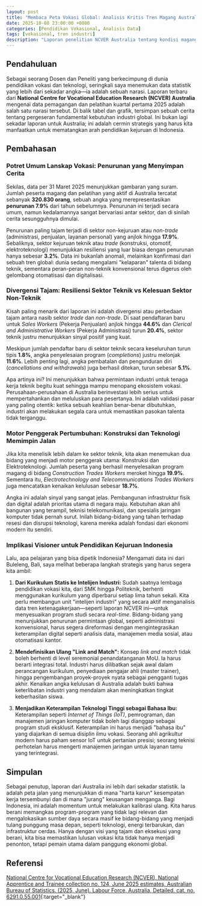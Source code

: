 ```yaml
---
layout: post
title: "Membaca Peta Vokasi Global: Analisis Kritis Tren Magang Australia dan Arah Strategis untuk Indonesia"
date: 2025-10-08 23:00:00 +0800
categories: [Pendidikan Vokasional, Analisis Data]
tags: [vokasional, tren industri]
description: "Laporan penelitian NCVER Australia tentang kondisi magang dan pelatihan Tahun 2025."
---
```


## Pendahuluan

Sebagai seorang Dosen dan Peneliti yang berkecimpung di dunia pendidikan vokasi dan teknologi, seringkali saya menemukan data statistik yang lebih dari sekadar angka—ia adalah sebuah narasi. Laporan terbaru dari **National Centre for Vocational Education Research (NCVER) Australia** mengenai data pemagangan dan pelatihan kuartal pertama 2025 adalah salah satu narasi tersebut. Di balik tabel dan grafik, tersimpan sebuah cerita tentang pergeseran fundamental kebutuhan industri global. Ini bukan lagi sekadar laporan untuk Australia; ini adalah cermin strategis yang harus kita manfaatkan untuk mematangkan arah pendidikan kejuruan di Indonesia.

## Pembahasan

### Potret Umum Lanskap Vokasi: Penurunan yang Menyimpan Cerita

Sekilas, data per 31 Maret 2025 menunjukkan gambaran yang suram. Jumlah peserta magang dan pelatihan yang aktif di Australia tercatat sebanyak **320.830 orang**, sebuah angka yang merepresentasikan **penurunan 7.9%** dari tahun sebelumnya. Penurunan ini terjadi secara umum, namun kedalamannya sangat bervariasi antar sektor, dan di sinilah cerita sesungguhnya dimulai.

Penurunan paling tajam terjadi di sektor non-kejuruan atau *non-trade* (administrasi, penjualan, layanan personal) yang anjlok hingga **17.9%**. Sebaliknya, sektor kejuruan teknik atau *trade* (konstruksi, otomotif, elektroteknologi) menunjukkan resiliensi yang luar biasa dengan penurunan hanya sebesar **3.2%**. Data ini bukanlah anomali, melainkan konfirmasi dari sebuah tren global: dunia sedang mengalami "kelaparan" talenta di bidang teknik, sementara peran-peran non-teknik konvensional terus digerus oleh gelombang otomatisasi dan digitalisasi.

### Divergensi Tajam: Resiliensi Sektor Teknik vs Kelesuan Sektor Non-Teknik

Kisah paling menarik dari laporan ini adalah divergensi atau perbedaan tajam antara nasib sektor *trade* dan *non-trade*. Di saat pendaftaran baru untuk *Sales Workers* (Pekerja Penjualan) anjlok hingga **44.6%** dan *Clerical and Administrative Workers* (Pekerja Administrasi) turun **20.4%**, sektor teknik justru menunjukkan sinyal positif yang kuat.

Meskipun jumlah pendaftar baru di sektor teknik secara keseluruhan turun tipis **1.8%**, angka penyelesaian program (*completions*) justru melonjak **11.6%**. Lebih penting lagi, angka pembatalan dan pengunduran diri (*cancellations and withdrawals*) juga berhasil ditekan, turun sebesar **5.1%**.

Apa artinya ini? Ini menunjukkan bahwa permintaan industri untuk tenaga kerja teknik begitu kuat sehingga mampu menopang ekosistem vokasi. Perusahaan-perusahaan di Australia berinvestasi lebih serius untuk mempertahankan dan meluluskan para pesertanya. Ini adalah validasi pasar yang paling otentik: ketika sebuah keahlian benar-benar dibutuhkan, industri akan melakukan segala cara untuk memastikan pasokan talenta tidak terganggu.

### Motor Penggerak Pertumbuhan: Konstruksi dan Teknologi Memimpin Jalan

Jika kita menelisik lebih dalam ke sektor teknik, kita akan menemukan dua bidang yang menjadi motor penggerak utama: Konstruksi dan Elektroteknologi. Jumlah peserta yang berhasil menyelesaikan program magang di bidang *Construction Trades Workers* meroket hingga **19.9%**. Sementara itu, *Electrotechnology and Telecommunications Trades Workers* juga mencatatkan kenaikan kelulusan sebesar **18.7%**.

Angka ini adalah sinyal yang sangat jelas. Pembangunan infrastruktur fisik dan digital adalah prioritas utama di negara maju. Kebutuhan akan ahli bangunan yang terampil, teknisi telekomunikasi, dan spesialis jaringan komputer tidak pernah surut. Inilah bidang-bidang yang tahan terhadap resesi dan disrupsi teknologi, karena mereka adalah fondasi dari ekonomi modern itu sendiri.

### Implikasi Visioner untuk Pendidikan Kejuruan Indonesia

Lalu, apa pelajaran yang bisa dipetik Indonesia? Mengamati data ini dari Buleleng, Bali, saya melihat beberapa langkah strategis yang harus segera kita ambil:

1.  **Dari Kurikulum Statis ke Intelijen Industri:** Sudah saatnya lembaga pendidikan vokasi kita, dari SMK hingga Politeknik, berhenti menggunakan kurikulum yang diperbarui setiap lima tahun sekali. Kita perlu membangun unit "intelijen industri" yang secara aktif menganalisis data tren ketenagakerjaan—seperti laporan NCVER ini—untuk menyesuaikan program studi secara *real-time*. Bidang-bidang yang menunjukkan penurunan permintaan global, seperti administrasi konvensional, harus segera direformasi dengan mengintegrasikan keterampilan digital seperti analisis data, manajemen media sosial, atau otomatisasi kantor.

2.  **Mendefinisikan Ulang "Link and Match":** Konsep *link and match* tidak boleh berhenti di level seremonial penandatanganan MoU. Ia harus berarti integrasi total. Industri harus dilibatkan sejak awal dalam perancangan kurikulum, penyediaan pengajar ahli (master trainer), hingga pengembangan proyek-proyek nyata sebagai pengganti tugas akhir. Kenaikan angka kelulusan di Australia adalah bukti bahwa keterlibatan industri yang mendalam akan meningkatkan tingkat keberhasilan siswa.

3.  **Menjadikan Keterampilan Teknologi Tinggi sebagai Bahasa Ibu:** Keterampilan seperti *Internet of Things (IoT)*, pemrograman, dan manajemen jaringan komputer tidak boleh lagi dianggap sebagai program studi eksklusif. Keterampilan ini harus menjadi "bahasa ibu" yang diajarkan di semua disiplin ilmu vokasi. Seorang ahli agrikultur modern harus paham sensor IoT untuk pertanian presisi; seorang teknisi perhotelan harus mengerti manajemen jaringan untuk layanan tamu yang terintegrasi.

## Simpulan

Sebagai penutup, laporan dari Australia ini lebih dari sekadar statistik. Ia adalah peta jalan yang menunjukkan di mana "harta karun" kesempatan kerja tersembunyi dan di mana "jurang" keusangan menganga. Bagi Indonesia, ini adalah momentum untuk melakukan kalibrasi ulang. Kita harus berani memangkas program-program yang tidak lagi relevan dan mengalokasikan sumber daya secara masif ke bidang-bidang yang menjadi tulang punggung masa depan, seperti teknologi, energi terbarukan, dan infrastruktur cerdas. Hanya dengan visi yang tajam dan eksekusi yang berani, kita bisa memastikan lulusan vokasi kita tidak hanya menjadi penonton, tetapi pemain utama dalam panggung ekonomi global.

## Referensi

[National Centre for Vocational Education Research (NCVER), National Apprentice and Trainee collection no. 124, June 2025 estimates, Australian Bureau of Statistics. (2025, June). Labour Force, Australia, Detailed. cat. no. 6291.0.55.001](https://www.abs.gov.au/statistics/labour/employment-and-unemployment/labour-force-australia-detailed/latest-release){:target="_blank"}